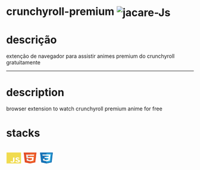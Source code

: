 # crunchyroll-premium  <img align="center" alt="jacare-Js" height="50" width="50" src="https://i.imgur.com/gEeJp0J.png">


# descrição

extenção de navegador  para assistir animes premium do crunchyroll gratuitamente
<hr>

# description

browser extension to watch crunchyroll premium anime for free

# stacks
<div style="display: inline_block"><br>
  <img align="center" alt="jacare-Js" height="30" width="40" src="https://raw.githubusercontent.com/devicons/devicon/master/icons/javascript/javascript-plain.svg">
  <img align="center" alt="jacare-HTML" height="30" width="40" src="https://raw.githubusercontent.com/devicons/devicon/master/icons/html5/html5-original.svg">
  <img align="center" alt="jacare-CSS" height="30" width="40" src="https://raw.githubusercontent.com/devicons/devicon/master/icons/css3/css3-original.svg">
</div>



